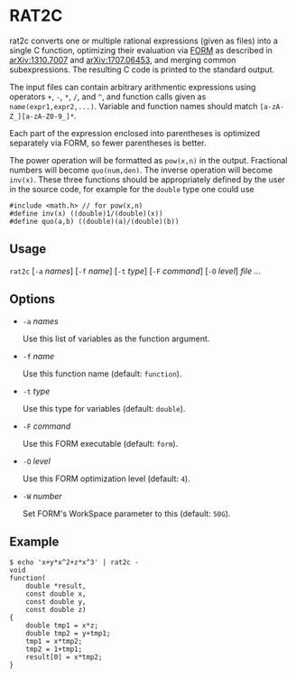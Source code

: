 # RAT2C

rat2c converts one or multiple rational expressions (given as
files) into a single C function, optimizing their evaluation
via [FORM] as described in [arXiv:1310.7007] and [arXiv:1707.06453],
and merging common subexpressions. The resulting C code is
printed to the standard output.

The input files can contain arbitrary arithmentic expressions
using operators `+`, `-`, `*`, `/`, and `^`, and function
calls given as `name(expr1,expr2,...)`. Variable and function
names should match `[a-zA-Z_][a-zA-Z0-9_]*`.

Each part of the expression enclosed into parentheses is
optimized separately via FORM, so fewer parentheses is
better.

The power operation will be formatted as `pow(x,n)` in the
output. Fractional numbers will become `quo(num,den)`. The
inverse operation will become `inv(x)`. These three functions
should be appropriately defined by the user in the source code,
for example for the `double` type one could use

    #include <math.h> // for pow(x,n)
    #define inv(x) ((double)1/(double)(x))
    #define quo(a,b) ((double)(a)/(double)(b))

[FORM]: https://www.nikhef.nl/~form/maindir/maindir.html
[arXiv:1310.7007]: https://arxiv.org/abs/1310.7007
[arXiv:1707.06453]: https://arxiv.org/abs/1707.06453

## Usage

`rat2c` [`-a` *names*] [`-f` *name*] [`-t` *type*] [`-F` *command*] [`-O` *level*] *file* *...*

## Options

* `-a` *names*

    Use this list of variables as the function argument.

* `-f` *name*

    Use this function name (default: `function`).

* `-t` *type*

    Use this type for variables (default: `double`).

* `-F` *command*

    Use this FORM executable (default: `form`).

* `-O` *level*

    Use this FORM optimization level (default: `4`).

* `-W` *number*

    Set FORM's WorkSpace parameter to this (default: `50G`).

## Example

    $ echo 'x+y*x^2+z*x^3' | rat2c -
    void
    function(
        double *result,
        const double x,
        const double y,
        const double z)
    {
        double tmp1 = x*z;
        double tmp2 = y+tmp1;
        tmp1 = x*tmp2;
        tmp2 = 1+tmp1;
        result[0] = x*tmp2;
    }

